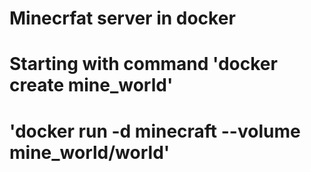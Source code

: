 # Minecrfat server in docker 
# Starting with command 'docker create mine_world'
#                       'docker run -d minecraft --volume mine_world/world'
